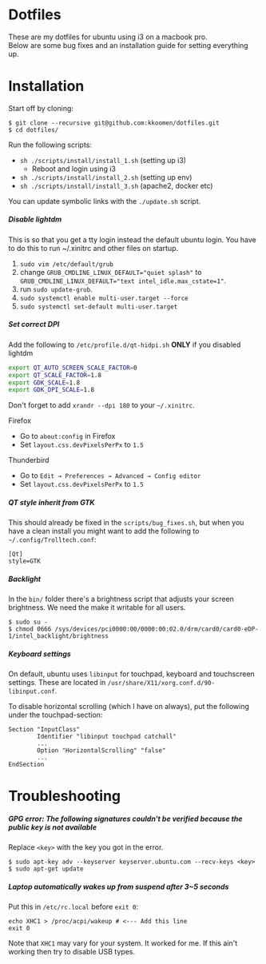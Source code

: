 # Dotfiles

These are my dotfiles for ubuntu using i3 on a macbook pro.<br/>
Below are some bug fixes and an installation guide for setting everything up.

# Installation

Start off by cloning:

```
$ git clone --recursive git@github.com:kkoomen/dotfiles.git
$ cd dotfiles/
```

Run the following scripts:

- `sh ./scripts/install/install_1.sh` (setting up i3)
  - Reboot and login using i3
- `sh ./scripts/install/install_2.sh` (setting up env)
- `sh ./scripts/install/install_3.sh` (apache2, docker etc)

You can update symbolic links with the `./update.sh` script.

##### Disable lightdm

This is so that you get a tty login instead the default ubuntu login. You have to
do this to run ~/.xinitrc and other files on startup.

1. `sudo vim /etc/default/grub`
2. change `GRUB_CMDLINE_LINUX_DEFAULT="quiet splash"` to `GRUB_CMDLINE_LINUX_DEFAULT="text intel_idle.max_cstate=1"`.
3. run `sudo update-grub`.
4. `sudo systemctl enable multi-user.target --force`
5. `sudo systemctl set-default multi-user.target`

##### Set correct DPI

Add the following to `/etc/profile.d/qt-hidpi.sh` **ONLY** if you disabled lightdm

```sh
export QT_AUTO_SCREEN_SCALE_FACTOR=0
export QT_SCALE_FACTOR=1.8
export GDK_SCALE=1.8
export GDK_DPI_SCALE=1.8
```

Don't forget to add `xrandr --dpi 180` to your `~/.xinitrc`.

Firefox
- Go to `about:config` in Firefox
- Set `layout.css.devPixelsPerPx` to `1.5`

Thunderbird
- Go to `Edit → Preferences → Advanced → Config editor`
- Set `layout.css.devPixelsPerPx` to `1.5`

##### QT style inherit from GTK

This should already be fixed in the `scripts/bug_fixes.sh`, but when you have a
clean install you might want to add the following to `~/.config/Trolltech.conf`:

```
[Qt]
style=GTK
```

##### Backlight

In the `bin/` folder there's a brightness script that adjusts your screen
brightness. We need the make it writable for all users.

```
$ sudo su -
$ chmod 0666 /sys/devices/pci0000:00/0000:00:02.0/drm/card0/card0-eDP-1/intel_backlight/brightness
```

##### Keyboard settings

On default, ubuntu uses `libinput` for touchpad, keyboard and touchscreen
settings. These are located in `/usr/share/X11/xorg.conf.d/90-libinput.conf`.

To disable horizontal scrolling (which I have on always), put the following
under the touchpad-section:

```
Section "InputClass"
        Identifier "libinput touchpad catchall"
        ...
        Option "HorizontalScrolling" "false"
        ...
EndSection
```

# Troubleshooting

##### GPG error: The following signatures couldn't be verified because the public key is not available

Replace `<key>` with the key you got in the error.

```
$ sudo apt-key adv --keyserver keyserver.ubuntu.com --recv-keys <key>
$ sudo apt-get update
```
##### Laptop automatically wakes up from suspend after 3~5 seconds

Put this in `/etc/rc.local` before `exit 0`:<br/>
```
echo XHC1 > /proc/acpi/wakeup # <--- Add this line
exit 0
```

Note that `XHC1` may vary for your system. It worked for me. If this ain't working
then try to disable USB types.
